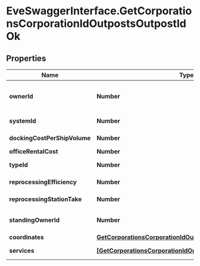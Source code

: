# EveSwaggerInterface.GetCorporationsCorporationIdOutpostsOutpostIdOk

## Properties
Name | Type | Description | Notes
------------ | ------------- | ------------- | -------------
**ownerId** | **Number** | The entity that owns the station (e.g. the entity whose logo is on the station services bar) | 
**systemId** | **Number** | The ID of the solar system the outpost rests in | 
**dockingCostPerShipVolume** | **Number** | docking_cost_per_ship_volume number | 
**officeRentalCost** | **Number** | office_rental_cost integer | 
**typeId** | **Number** | The type ID of the given outpost | 
**reprocessingEfficiency** | **Number** | reprocessing_efficiency number | 
**reprocessingStationTake** | **Number** | reprocessing_station_take number | 
**standingOwnerId** | **Number** | The owner ID that sets the ability for someone to dock based on standings. | 
**coordinates** | [**GetCorporationsCorporationIdOutpostsOutpostIdCoordinates**](GetCorporationsCorporationIdOutpostsOutpostIdCoordinates.md) |  | 
**services** | [**[GetCorporationsCorporationIdOutpostsOutpostIdService]**](GetCorporationsCorporationIdOutpostsOutpostIdService.md) | A list of services the given outpost provides | 



